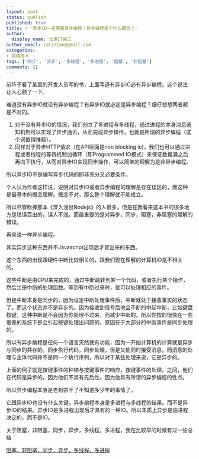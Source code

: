 ```yaml
---
layout: post
status: publish
published: true
title: ! '异步IO一定需要异步编程？异步编程是个什么概念？'
author:
  display_name: 北漂IT民工
author_email: calidion@gmail.com
categories:
- 前端技术
tags: ['同步', '异步', '多线程', '多进程', '阻塞', '非阻塞']
comments: []
---
```



前阵子看了某里的开发人员写的书，上面写道有异步IO必有异步编程。这个说法让人心颤了一下。

难道没有异步IO就没有异步编程？有异步IO就必定是异步编程？细仔想想两者都是不对的。

1. 对于没有异步IO的情况，我们创立了多进程与多线程，通过进程的本身消息通知机制可以实现了异步通讯，从而完成异步操作，也就是所谓的异步编程（这个词值得推敲）。
2. 同样对于异步HTTP请求（在API层面是non blocking io)，我们也可以通过进程或者线程的等待机制加循环（即Programmed IO模式）来保证数据满之后再向下执行，从而对异步IO实现同步操作，可以简单的理解为是非异步编程。

所以异步IO不是编写异步代码的即非充分又必要条件。

个人认为作者这样说，说明对异步IO或者异步编程的理解是存在误区的，而这种是最基本的概念理解。概念不对，那么整个理解就不能成立。

所以尽管吹捧那本《深入浅出Nodejs》的人很多，但是在我看来这本书的很多地方是错误百出的，误人不浅。而最重要的是对异步，同步，阻塞，非阻塞的理解的错误。

再来说一样异步编程。

其实异步这种东西并不Javascript出现后才冒出来的东西。

这个东西的出现跟硬件中断比较相关的，跟我们现在理解的计算机IO是不相关的。

这些中断是由CPU来完成的，通过中断跳转到某一个代码，或者执行某个操作，然后注册中断的处理函数。等到有中断过来时，就可以处理相应的事件。

但是中断本身是同步的，因为设定中断处理事件后，中断就处于接收事实的状态了。而这个状态并不是异步的。因为接收到信号后他会不断的中起中断，比如键盘按键，这种中断是不会因为你处理不过来，而减少中断的。所以你按的很快在一些很差的系统下是会引起按键处理出问题的。原因在于大部分的中断事件是同步处理的。

所以有异步编程是任何一个语言天然就有功能，因为一开始计算机的计算就是异步与同步的共存的。同步执行代码，同步处理，但是又能同时接受消息。而消息的处理与主体代码并不是同一个执行序列，所以对于某些处理来说，它是异步的。

上面的例子就是按键事件的种植与按键事件的响应，按键事件的处理，之间，他们在代码是异步的。因为他们不具有先后性。因为他具有所谓的异步编程的性点。

所以异步编程本身是老祖宗干了不知道多少年的事情了。

它跟异步IO也没有什么关键。异步编程本身是多进程与多线程的结果。而不是异步IO的结果。异步IO是多进程出现后才具有的一种IO。所以本质上异步是由进程决定的，而不是IO。

关于阻塞，非阻塞，同步，异步，多线程，多进程，我在比较早的时候有过一些总结：

[阻塞，非阻塞，同步，异步，多线程，多进程](http://blog.3gcnbeta.com/2010/09/21/%E9%98%BB%E5%A1%9E%E4%B8%8E%E9%9D%9E%E9%98%BB%E5%A1%9E-%E5%BC%82%E6%AD%A5%E4%B8%8E%E5%90%8C%E6%AD%A5%E5%88%86%E5%88%AB%E8%A1%A8%E7%A4%BA%E4%BB%80%E4%B9%88%E5%90%AB%E4%B9%89/)

